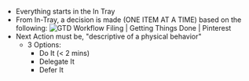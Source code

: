 - Everything starts in the In Tray
- From In-Tray, a decision is made (ONE ITEM AT A TIME) based on the following: ![GTD Workflow Filing | Getting Things Done | Pinterest](https://external-content.duckduckgo.com/iu/?u=http%3A%2F%2Fwww.sortingthoughts.de%2Fblog%2Fwp-content%2Fuploads%2F2009%2F07%2Fgtd_quickref.png&f=1&nofb=1)
- Next Action must be, "descriptive of a physical behavior" 
	- 3 Options:
		- Do It (< 2 mins)
		- Delegate It
		- Defer It